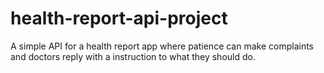 # health-report-api-project
A simple API for a health report app where patience can make complaints and doctors reply with a instruction to what they should do.
